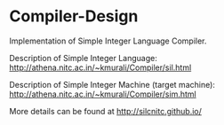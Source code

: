 # Compiler-Design

Implementation of Simple Integer Language Compiler. 

Description of Simple Integer Language: http://athena.nitc.ac.in/~kmurali/Compiler/sil.html

Description of Simple Integer Machine (target machine): http://athena.nitc.ac.in/~kmurali/Compiler/sim.html

More details can be found at http://silcnitc.github.io/ 
